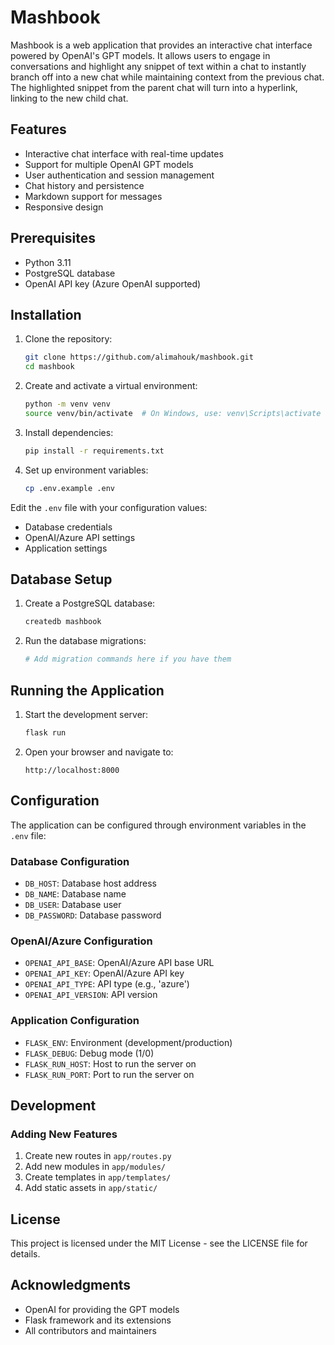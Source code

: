 # Mashbook

Mashbook is a web application that provides an interactive chat interface powered by OpenAI's GPT models. It allows users to engage in conversations and highlight any snippet of text within a chat to instantly branch off into a new chat while maintaining context from the previous chat. The highlighted snippet from the parent chat will turn into a hyperlink, linking to the new child chat.

## Features

- Interactive chat interface with real-time updates
- Support for multiple OpenAI GPT models
- User authentication and session management
- Chat history and persistence
- Markdown support for messages
- Responsive design

## Prerequisites

- Python 3.11
- PostgreSQL database
- OpenAI API key (Azure OpenAI supported)

## Installation

1. Clone the repository:

    ```bash
    git clone https://github.com/alimahouk/mashbook.git
    cd mashbook
    ```

2. Create and activate a virtual environment:

    ```bash
    python -m venv venv
    source venv/bin/activate  # On Windows, use: venv\Scripts\activate
    ```

3. Install dependencies:

    ```bash
    pip install -r requirements.txt
    ```

4. Set up environment variables:

    ```bash
    cp .env.example .env
    ```

Edit the `.env` file with your configuration values:

- Database credentials
- OpenAI/Azure API settings
- Application settings

## Database Setup

1. Create a PostgreSQL database:

    ```bash
    createdb mashbook
    ```

2. Run the database migrations:

    ```bash
    # Add migration commands here if you have them
    ```

## Running the Application

1. Start the development server:

    ```bash
    flask run
    ```

2. Open your browser and navigate to:

    ```text
    http://localhost:8000
    ```

## Configuration

The application can be configured through environment variables in the `.env` file:

### Database Configuration

- `DB_HOST`: Database host address
- `DB_NAME`: Database name
- `DB_USER`: Database user
- `DB_PASSWORD`: Database password

### OpenAI/Azure Configuration

- `OPENAI_API_BASE`: OpenAI/Azure API base URL
- `OPENAI_API_KEY`: OpenAI/Azure API key
- `OPENAI_API_TYPE`: API type (e.g., 'azure')
- `OPENAI_API_VERSION`: API version

### Application Configuration

- `FLASK_ENV`: Environment (development/production)
- `FLASK_DEBUG`: Debug mode (1/0)
- `FLASK_RUN_HOST`: Host to run the server on
- `FLASK_RUN_PORT`: Port to run the server on

## Development

### Adding New Features

1. Create new routes in `app/routes.py`
2. Add new modules in `app/modules/`
3. Create templates in `app/templates/`
4. Add static assets in `app/static/`

## License

This project is licensed under the MIT License - see the LICENSE file for details.

## Acknowledgments

- OpenAI for providing the GPT models
- Flask framework and its extensions
- All contributors and maintainers
